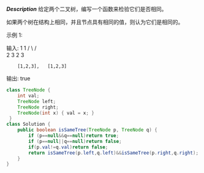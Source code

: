 ***Description***
给定两个二叉树，编写一个函数来检验它们是否相同。

如果两个树在结构上相同，并且节点具有相同的值，则认为它们是相同的。

示例 1:

输入:       1         1
          / \       / \
         2   3     2   3

        [1,2,3],   [1,2,3]

输出: true

```java
class TreeNode {
    int val;
    TreeNode left;
    TreeNode right;
    TreeNode(int x) { val = x; }
 }
class Solution {
    public boolean isSameTree(TreeNode p, TreeNode q) {
        if (p==null&&q==null)return true;
        if (p==null||q==null)return false;
        if(p.val!=q.val)return false;
        return isSameTree(p.left,q.left)&&isSameTree(p.right,q.right);
    }
}